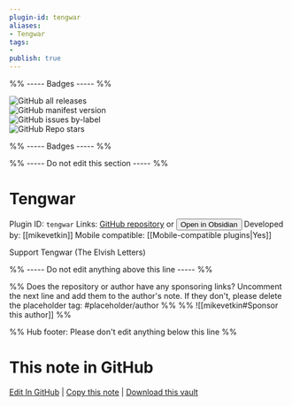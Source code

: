 ```yaml
---
plugin-id: tengwar
aliases:
- Tengwar
tags: 
- 
publish: true
---
```


%% ----- Badges ----- %%

![GitHub all releases](https://img.shields.io/github/downloads/mikevetkin/obsidian-tengwar/total?color=573E7A&logo=github&style=for-the-badge)   
![GitHub manifest version](https://img.shields.io/github/manifest-json/v/mikevetkin/obsidian-tengwar?color=573E7A&logo=github&style=for-the-badge)   
![GitHub issues by-label](https://img.shields.io/github/issues/mikevetkin/obsidian-tengwar/help%20wanted?color=573E7A&logo=github&style=for-the-badge)   
![GitHub Repo stars](https://img.shields.io/github/stars/mikevetkin/obsidian-tengwar?color=573E7A&logo=github&style=for-the-badge)

%% ----- Badges ----- %%

%% ----- Do not edit this section ----- %%

# Tengwar

Plugin ID: `tengwar`
Links: [GitHub repository](https://github.com/mikevetkin/obsidian-tengwar) or [<button id=HH>Open in Obsidian</button>](obsidian://show-plugin?id=tengwar)
Developed by: [[mikevetkin]]
Mobile compatible: [[Mobile-compatible plugins|Yes]]

Support Tengwar (The Elvish Letters)

%% ----- Do not edit anything above this line ----- %% 

%% Does the repository or author have any sponsoring links? Uncomment the next line and add them to the author's note. If they don't, please delete the placeholder tag: #placeholder/author %%
%% ![[mikevetkin#Sponsor this author]] %%

%% Hub footer: Please don't edit anything below this line %%

# This note in GitHub

<span class="git-footer">[Edit In GitHub](https://github.dev/obsidian-community/obsidian-hub/blob/main/02%20-%20Community%20Expansions/02.05%20All%20Community%20Expansions/Plugins/tengwar.md "git-hub-edit-note") | [Copy this note](https://raw.githubusercontent.com/obsidian-community/obsidian-hub/main/02%20-%20Community%20Expansions/02.05%20All%20Community%20Expansions/Plugins/tengwar.md "git-hub-copy-note") | [Download this vault](https://github.com/obsidian-community/obsidian-hub/archive/refs/heads/main.zip "git-hub-download-vault") </span>
